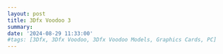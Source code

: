 ```yaml
---
layout: post
title: 3Dfx Voodoo 3
summary: 
date: '2024-08-29 11:33:00'
#tags: [3Dfx, 3Dfx Voodoo, 3Dfx Voodoo Models, Graphics Cards, PC]
---
```


